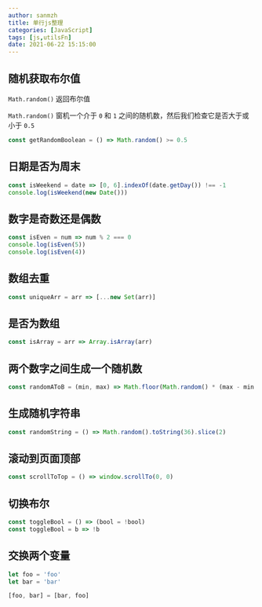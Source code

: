 ```yaml
---
author: sanmzh
title: 单行js整理
categories: [JavaScript]
tags: [js,utilsFn]
date: 2021-06-22 15:15:00
---
```


<Boxx changeTime="30000"/>

## 随机获取布尔值
`Math.random()` 返回布尔值

`Math.random()` 窗机一个介于 `0` 和 `1` 之间的随机数，然后我们检查它是否大于或小于 `0.5`
```js
const getRandomBoolean = () => Math.random() >= 0.5
```

## 日期是否为周末
```js
const isWeekend = date => [0, 6].indexOf(date.getDay()) !== -1
console.log(isWeekend(new Date())) 
```

## 数字是奇数还是偶数
```js
const isEven = num => num % 2 === 0
console.log(isEven(5))
console.log(isEven(4))
```

## 数组去重
```js
const uniqueArr = arr => [...new Set(arr)]
```

## 是否为数组
```js
const isArray = arr => Array.isArray(arr)
```

## 两个数字之间生成一个随机数
```js
const randomAToB = (min, max) => Math.floor(Math.random() * (max - min + 1) + min)
```

## 生成随机字符串
```js
const randomString = () => Math.random().toString(36).slice(2)
```

## 滚动到页面顶部
```js
const scrollToTop = () => window.scrollTo(0, 0)
```

## 切换布尔
```js
const toggleBool = () => (bool = !bool)
const toggleBool = b => !b
```

## 交换两个变量
```js
let foo = 'foo'
let bar = 'bar'

[foo, bar] = [bar, foo]
```